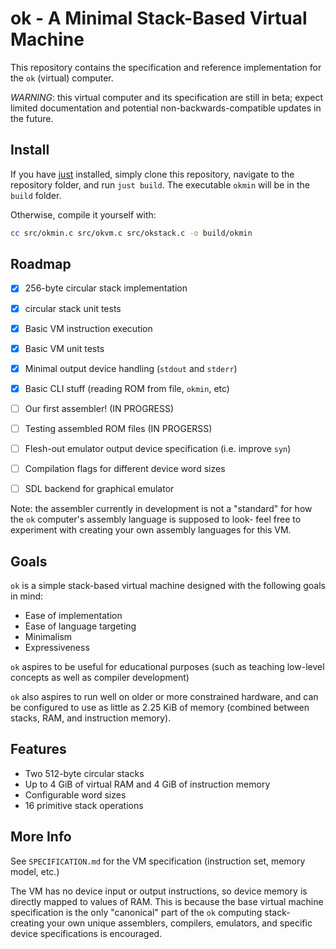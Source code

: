 # ok - A Minimal Stack-Based Virtual Machine

This repository contains the specification and reference implementation for the 
`ok` (virtual) computer.

*WARNING*: this virtual computer and its specification are still in beta; 
expect limited documentation and potential non-backwards-compatible updates in 
the future.

## Install

If you have [just](https://github.com/casey/just) installed, simply clone this 
repository, navigate to the repository folder, and run `just build`. The 
executable `okmin` will be in the `build` folder.

Otherwise, compile it yourself with:

```sh
cc src/okmin.c src/okvm.c src/okstack.c -o build/okmin
```

## Roadmap

- [x] 256-byte circular stack implementation
- [x] circular stack unit tests
- [x] Basic VM instruction execution
- [x] Basic VM unit tests
- [x] Minimal output device handling (`stdout` and `stderr`)
- [x] Basic CLI stuff (reading ROM from file, `okmin`, etc)
- [ ] Our first assembler! (IN PROGRESS)
- [ ] Testing assembled ROM files (IN PROGERSS)
- [ ] Flesh-out emulator output device specification (i.e. improve `syn`)
- [ ] Compilation flags for different device word sizes
- [ ] SDL backend for graphical emulator


Note: the assembler currently in development is not a "standard" for how the 
`ok` computer's assembly language is supposed to look- feel free to experiment
with creating your own assembly languages for this VM.

## Goals

`ok` is a simple stack-based virtual machine designed with the following goals 
in mind:

- Ease of implementation
- Ease of language targeting
- Minimalism
- Expressiveness

`ok` aspires to be useful for educational purposes (such as teaching low-level 
concepts as well as compiler development) 

`ok` also aspires to run well on older or more constrained hardware, and can
be configured to use as little as 2.25 KiB of memory (combined between stacks, 
RAM, and instruction memory). 

## Features

- Two 512-byte circular stacks
- Up to 4 GiB of virtual RAM and 4 GiB of instruction memory
- Configurable word sizes
- 16 primitive stack operations

## More Info

See `SPECIFICATION.md` for the VM specification (instruction set, 
memory model, etc.)

The VM has no device input or output instructions, so device memory is directly 
mapped to values of RAM. This is because the base virtual machine specification 
is the only "canonical" part of the `ok` computing stack- creating your own 
unique assemblers, compilers, emulators, and specific device specifications is 
encouraged.
